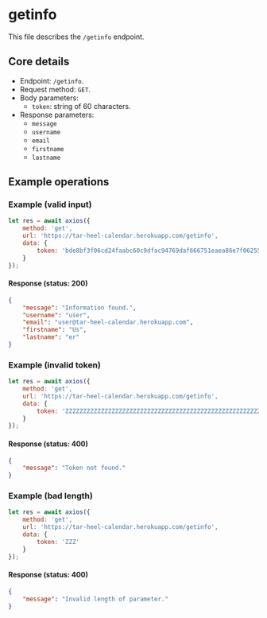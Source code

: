 # getinfo
This file describes the `/getinfo` endpoint.

## Core details
* Endpoint: `/getinfo`.
* Request method: `GET`.
* Body parameters:
    * `token`: string of 60 characters.
* Response parameters:
    * `message`
    * `username`
    * `email`
    * `firstname`
    * `lastname`

## Example operations
### Example (valid input)
```js
let res = await axios({
    method: 'get',
    url: 'https://tar-heel-calendar.herokuapp.com/getinfo',
    data: {
        token: 'bde8bf3f06cd24faabc60c9dfac94769daf666751eaea86e7f06255c9740'
    }
});
```

#### Response (status: 200)
```json
{
    "message": "Information found.",
    "username": "user",
    "email": "user@tar-heel-calendar.herokuapp.com",
    "firstname": "Us",
    "lastname": "er"
}
```

### Example (invalid token)
```js
let res = await axios({
    method: 'get',
    url: 'https://tar-heel-calendar.herokuapp.com/getinfo',
    data: {
        token: 'ZZZZZZZZZZZZZZZZZZZZZZZZZZZZZZZZZZZZZZZZZZZZZZZZZZZZZZZZZZZZ'
    }
});
```

#### Response (status: 400)
```json
{
    "message": "Token not found."
}
```

### Example (bad length)
```js
let res = await axios({
    method: 'get',
    url: 'https://tar-heel-calendar.herokuapp.com/getinfo',
    data: {
        token: 'ZZZ'
    }
});
```

#### Response (status: 400)
```json
{
    "message": "Invalid length of parameter."
}
```
